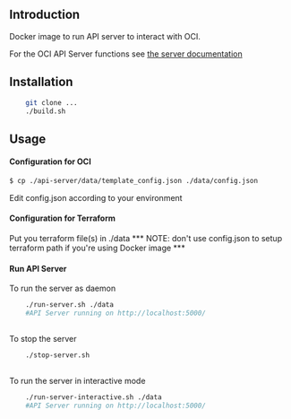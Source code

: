 ## Introduction

Docker image to run API server to interact with OCI.

For the OCI API Server functions see [the server documentation](api-server/readme.md)

## Installation


```bash
    git clone ...
    ./build.sh
```    
## Usage
#### Configuration for OCI
```bash
$ cp ./api-server/data/template_config.json ./data/config.json
```
Edit config.json according to your environment 
#### Configuration for Terraform

Put you terraform file(s) in ./data
*** NOTE: don't use config.json to setup terraform path if you're using Docker image ***

#### Run API Server
To run the server as daemon
```bash
    ./run-server.sh ./data
    #API Server running on http://localhost:5000/
    
```
To stop the server
```bash
    ./stop-server.sh
    
```

To run the server in interactive mode 

```bash
    ./run-server-interactive.sh ./data
    #API Server running on http://localhost:5000/
    
```
